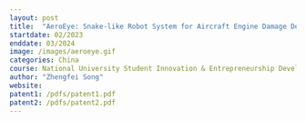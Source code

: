```yaml
---
layout: post
title:  "AeroEye: Snake-like Robot System for Aircraft Engine Damage Detection"
startdate: 02/2023
enddate: 03/2024
image: /images/aeroeye.gif
categories: China 
course: National University Student Innovation & Entrepreneurship Development Project @ Tongji
author: "Zhengfei Song"
website: 
patent1: /pdfs/patent1.pdf
patent2: /pdfs/patent2.pdf
---
```



